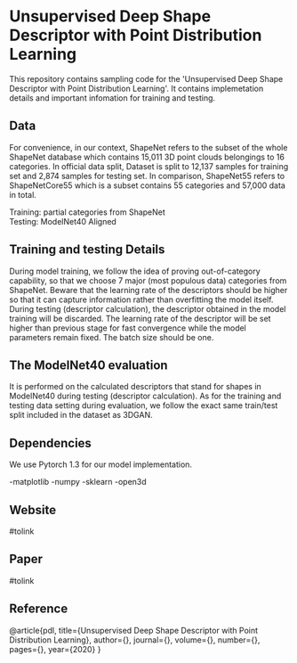 # Unsupervised Deep Shape Descriptor with Point Distribution Learning 
This repository contains sampling code for the 'Unsupervised Deep Shape Descriptor with Point Distribution Learning'. 
It contains implemetation details and important infomation for training and testing. 

## Data
For convenience, in our context, ShapeNet refers to the subset of the whole ShapeNet database which contains 15,011 3D point clouds belongings to 16 categories. In official data split, Dataset is split to 12,137 samples for training set and 2,874 samples for testing set. In comparison, ShapeNet55 refers to ShapeNetCore55 which is a subset contains 55 categories and 57,000 data in total. 
  
Training: partial categories from ShapeNet  
Testing: ModelNet40 Aligned  



Training and testing Details
----------------------
During model training, we follow the idea of proving out-of-category capability, so that we choose 7 major (most populous data) categories from ShapeNet. Beware that the learning rate of the descriptors should be higher so that it can capture information rather than overfitting the model itself.       
During testing (descriptor calculation), the descriptor obtained in the model training will be discarded. The learning rate of the descriptor will be set higher than previous stage for fast convergence while the model parameters remain fixed. The batch size should be one.

The ModelNet40 evaluation
----------------
It is performed on the calculated descriptors that stand for shapes in ModelNet40 during testing (descriptor calculation). As for the training and testing data setting during evaluation, we follow the exact same train/test split included in the dataset as 3DGAN.

Dependencies
-----------------
We use Pytorch 1.3 for our model implementation. 

-matplotlib 
-numpy 
-sklearn 
-open3d 

Website
----------------
#tolink

Paper
----------------
#tolink

Reference
---------------
@article{pdl,
title={Unsupervised Deep Shape Descriptor with Point Distribution Learning},
author={},
journal={},
volume={},
number={},
pages={},
year={2020}
}


